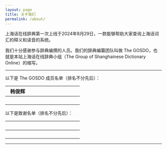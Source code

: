 ```yaml
---
layout: page
title: 关于我们
permalink: /about/
---
```


上海话在线辞典第一次上线于2024年8月29日，一款能够帮助大家查询上海话词汇的释义和读音的系统。                                 

我们十分感谢参与辞典编撰的人员。我们的辞典编纂团队叫做 The GOSDO，也就是本站上海话在线辞典小组（The Group of Shanghainese Dictionary Online）的缩写。               

---             

以下是 The GOSDO 成员名单（排名不分先后）：                    

| 韩俊辉 | &emsp;&emsp;&emsp;&emsp; | &emsp;&emsp;&emsp;&emsp; |           
| :---: | :---: | :---: |           
| &emsp;&emsp;&emsp;&emsp; | &emsp;&emsp;&emsp;&emsp; | &emsp;&emsp;&emsp;&emsp; |           


以下是致谢名单（排名不分先后）：                        

| &emsp;&emsp;&emsp;&emsp; | &emsp;&emsp;&emsp;&emsp; | &emsp;&emsp;&emsp;&emsp; |           
| :---: | :---: | :---: |           
| &emsp;&emsp;&emsp;&emsp; | &emsp;&emsp;&emsp;&emsp; | &emsp;&emsp;&emsp;&emsp; |           

---                 


